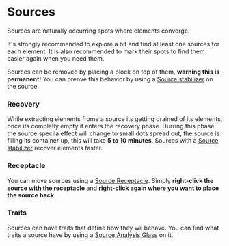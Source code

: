 Sources
=======

Sources are naturally occurring spots where elements converge.

It's strongly recommended to explore a bit and find at least one sources for each element.
It is also recommended to mark their spots to find them easier again when you need them.

Sources can be removed by placing a block on top of them, __warning this is permanent!__ You can prenve this behavior by using a [Source stabilizer] on the source.

### Recovery
While extracting elements frome a source its getting drained of its elements, once its completly empty it enters the recovery phase.
Durring this phase the source specila effect will change to small dots spread out, the source is filling its container up, this will take __5 to 10 minutes__.
Sources with a [Source stabilizer] recover elements faster.

### Receptacle
You can move sources using a [Source Receptacle]. Simply __right-click the source with the receptacle__ and __right-click again where you want to place the source back__.

### Traits
Sources can have traits that define how they wil behave. You can find what traits a source have by using a [Source Analysis Glass] on it.

[Source stabilizer]: ../items/source-stabilizer
[Source Receptacle]: ../items/source-receptacle
[Source Analysis Glass]: ../items/source-analysis-glass 